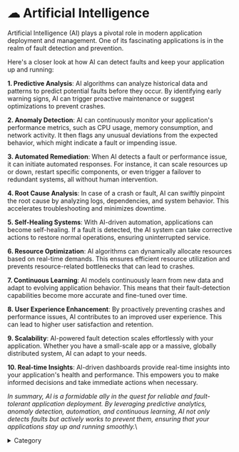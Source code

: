 

# ☁ Artificial Intelligence

Artificial Intelligence (AI) plays a pivotal role in modern application deployment and management. One of its fascinating applications is in the realm of fault detection and prevention.&#x20;

Here's a closer look at how AI can detect faults and keep your application up and running:

**1. Predictive Analysis**: AI algorithms can analyze historical data and patterns to predict potential faults before they occur. By identifying early warning signs, AI can trigger proactive maintenance or suggest optimizations to prevent crashes.

**2. Anomaly Detection**: AI can continuously monitor your application's performance metrics, such as CPU usage, memory consumption, and network activity. It then flags any unusual deviations from the expected behavior, which might indicate a fault or impending issue.

**3. Automated Remediation**: When AI detects a fault or performance issue, it can initiate automated responses. For instance, it can scale resources up or down, restart specific components, or even trigger a failover to redundant systems, all without human intervention.

**4. Root Cause Analysis**: In case of a crash or fault, AI can swiftly pinpoint the root cause by analyzing logs, dependencies, and system behavior. This accelerates troubleshooting and minimizes downtime.

**5. Self-Healing Systems**: With AI-driven automation, applications can become self-healing. If a fault is detected, the AI system can take corrective actions to restore normal operations, ensuring uninterrupted service.

**6. Resource Optimization**: AI algorithms can dynamically allocate resources based on real-time demands. This ensures efficient resource utilization and prevents resource-related bottlenecks that can lead to crashes.

**7. Continuous Learning**: AI models continuously learn from new data and adapt to evolving application behavior. This means that their fault-detection capabilities become more accurate and fine-tuned over time.

**8. User Experience Enhancement**: By proactively preventing crashes and performance issues, AI contributes to an improved user experience. This can lead to higher user satisfaction and retention.

**9. Scalability**: AI-powered fault detection scales effortlessly with your application. Whether you have a small-scale app or a massive, globally distributed system, AI can adapt to your needs.

**10. Real-time Insights**: AI-driven dashboards provide real-time insights into your application's health and performance. This empowers you to make informed decisions and take immediate actions when necessary.

_In summary, AI is a formidable ally in the quest for reliable and fault-tolerant application deployment. By leveraging predictive analytics, anomaly detection, automation, and continuous learning, AI not only detects faults but actively works to prevent them, ensuring that your applications stay up and running smoothly._\


<details>

<summary>Category</summary>

Kubernetes, cloud computing, DevOps, cloud services, hosting platform, container orchestration, cloud infrastructure, cloud deployment, cloud management, cloud technology, cloud solutions, persistence

</details>
